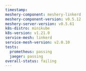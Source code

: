 ```yaml
---
timestamp:
meshery-component: meshery-linkerd
meshery-component-version: v0.5.12
meshery-server-version: v0.5.61
k8s-distro: minikube
k8s-version: v1.21.0
service-mesh: linkerd
service-mesh-version: v2.0.10
tests:
  prometheus: passing
  jaeger: passing
overall-status: failing
---
```

